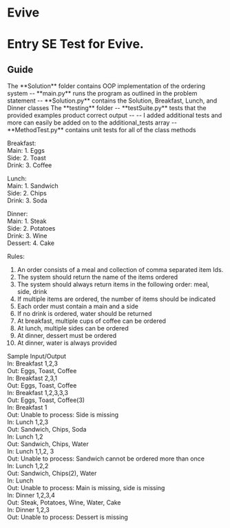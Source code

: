 # Evive


<h1>Entry SE Test for Evive.</h1>  
  
<h2>Guide</h2>
The **Solution** folder contains OOP implementation of the ordering system
-- **main.py** runs the program as outlined in the problem statement 
-- **Solution.py** contains the Solution, Breakfast, Lunch, and Dinner classes  
The **testing** folder  
-- **testSuite.py** tests that the provided examples product correct output   
-- -- I added additional tests and more can easily be added on to the additional_tests array  
-- **MethodTest.py** contains unit tests for all of the class methods  

Breakfast:  
  Main: 1. Eggs   
  Side: 2. Toast  
  Drink: 3. Coffee  
    
Lunch:  
  Main: 1. Sandwich  
  Side: 2. Chips  
  Drink: 3. Soda  
    
Dinner:  
  Main: 1. Steak  
  Side: 2. Potatoes  
  Drink: 3. Wine  
  Dessert: 4. Cake  
    
  
Rules:  
1. An order consists of a meal and collection of comma separated item Ids.  
2. The system should return the name of the items ordered  
3. The system should always return items in the following order: meal, side, drink  
4. If multiple items are ordered, the number of items should be indicated  
5. Each order must contain a main and a side  
6. If no drink is ordered, water should be returned  
7. At breakfast, multiple cups of coffee can be ordered  
8. At lunch, multiple sides can be ordered  
9. At dinner, dessert must be ordered  
10. At dinner, water is always provided   
   
Sample Input/Output  
In: Breakfast 1,2,3  
Out: Eggs, Toast, Coffee  
In: Breakfast 2,3,1  
Out: Eggs, Toast, Coffee  
In: Breakfast 1,2,3,3,3  
Out: Eggs, Toast, Coffee(3)  
In: Breakfast 1  
Out: Unable to process: Side is missing  
In: Lunch 1,2,3  
Out: Sandwich, Chips, Soda  
In: Lunch 1,2  
Out: Sandwich, Chips, Water  
In: Lunch 1,1,2, 3  
Out: Unable to process: Sandwich cannot be ordered more than once  
In: Lunch 1,2,2  
Out: Sandwich, Chips(2), Water  
In: Lunch  
Out: Unable to process: Main is missing, side is missing  
In: Dinner 1,2,3,4  
Out: Steak, Potatoes, Wine, Water, Cake  
In: Dinner 1,2,3  
Out: Unable to process: Dessert is missing  

